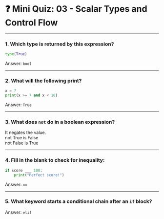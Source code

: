 # ❓ Mini Quiz: 03 - Scalar Types and Control Flow

---

### 1. Which type is returned by this expression?

```python
type(True)
```

Answer: `bool`

---

### 2. What will the following print?

```python
x = 7
print(x >= 7 and x < 10)
```

Answer: `True`

---

### 3. What does `not` do in a boolean expression?

It negates the value.\
not True is False\
not False is True

---

### 4. Fill in the blank to check for inequality:

```python
if score ___ 100:
    print("Perfect score!")
```

Answer: `==`

---

### 5. What keyword starts a conditional chain after an `if` block?

Answer: `elif`
